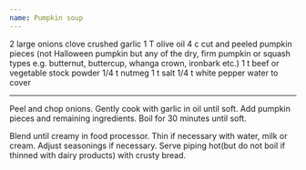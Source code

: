 ```yaml
---
name: Pumpkin soup
---
```


2 large onions
clove crushed garlic
1 T olive oil
4 c cut and peeled pumpkin pieces (not Halloween pumpkin but any of the dry, firm pumpkin or squash types e.g. butternut, buttercup, whanga crown, ironbark etc.)
1 t beef or vegetable stock powder
1/4 t nutmeg
1 t salt
1/4 t white pepper
water to cover

---

Peel and chop onions.  Gently cook with garlic in oil until soft.  Add pumpkin pieces and remaining ingredients.  Boil for 30 minutes until soft.

Blend until creamy in food processor.  Thin if necessary with water, milk or cream.  Adjust seasonings if necessary. Serve piping hot(but do not boil if thinned with dairy products) with crusty bread.

